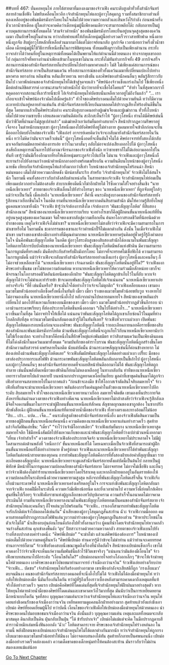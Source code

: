 ##บทที่ 467: บั่นคอหยุนไห่
ภายใต้สายตาที่มองลงมาของจ้าวเฟิง คนระดับสูงต่ำทั่วทั้งสำนักจันทร์สลายล้วนเชื่อฟัง ไม่ขยับเคลื่อนไหวอีก
เจ้าสำนักหยุนไห่และผู้อาวุโสคุมกฎ รวมทั้งสมาชิกบางส่วนที่หลงเหลืออยู่ของพันธมิตรมังกรโลหะในใจเต็มไปด้วยความหวาดกลัวและสิ้นหวังไร้กำลัง
ก่อนหน้าครึ่งชั่วเวลาน้ำชาเดือด ผู้ใดเล่าจะคาดคิดว่าเด็กหนุ่มผู้นี้เพียงคนเดียวจะสามารถพลิกโต๊ะ กลับกลายเป็นผู้ควบคุมสถานการณ์ทั้งหมดได้
‘สามจ้าวตำหนัก’ ของพันธมิตรมังกรโลหะยืนอยู่บนจุดสูงสุดของแคว้นเมฆา เป็นยักษ์ใหญ่ในตำนาน ทว่ากลับพ่ายแพ้ให้กับเด็กหนุ่มผู้นี้อย่างรวดเร็วราวสายฟ้าฟาด หนึ่งตาย หนึ่งถูกจับ
สิบผู้อาวุโสหลักที่เหลือส่วนมากมาได้แต่ไม่อาจย้อนกลับ ถูกกำจัด
เวลาน้อยกว่าครึ่งชั่วน้ำชาเดือด เด็กหนุ่มผู้นี้ใช้วิธีการที่เหนือชั้นในการพิชิตทุกคน
ทั้งหมดฟังดูราวกับเป็นเพียงตำนาน
กระทั่งอาจกล่าวได้ว่าคนที่อยู่ในเหตุการณ์ทั้งหมดได้เป็นพยานให้แก่ตำนานนี้ด้วยตนเอง
ห่างจากหุบเขาออกไป
กลุ่มภารกิจที่หยางก่านนำเพียงเข้ามาในหุบเขาไม่นาน กระทั่งไม่ทันทำภารกิจทั้ง 49 ภารกิจเสร็จ สถานการณ์ของสำนักจันทร์สลายก็แปรเปลี่ยนไปอย่างมหาศาลแล้ว
ไม่สิ
ไม่เพียงแค่สถานการณ์ของสำนักจันทร์สลาย อาจเป็นสิบสามแคว้น หรือสถานการณ์ของทั่วทั้งแคว้นเมฆาที่เปลี่ยนแปลงไปอย่างมหาศาล
หยางก่าน หลินฟ่าน หลันเสี่ยวหยวน หยางชิงชัน และศิษย์ของสำนักคนอื่นๆ พลันรู้สึกราวกับฝันไป
เวลาพักผ่อนของเจ้าสำนักหยุนไห่ได้เข้าสู่จุดจบแล้ว
“ศิษย์น้องจ้าวแข็งแกร่งเกินไป ใช้เพียงหนึ่งมือต่อต้านลิขิตสวรรค์ เอาชนะสามจ้าวตำหนักไป นับว่ายากที่จะเชื่อได้โดยแท้”
“ฮ่าฮ่า ในที่สุดพวกเราก็หลุดออกจากสถานะที่เลวร้ายนี่ซะที ไอ้เจ้าสำนักหยุนไห่บัดซบนั่นเหลือเวลาอยู่ไม่ถึงวันแล้ว”
“... เราเกือบจะเข้าใจศิษย์น้องจ้าวผิดไปเมื่อครู่แล้ว”
หัวใจของศิษย์บางคนเต็มไปด้วยความยินดี ทว่าก็มีความละอายปะปนอยู่หลายส่วนเช่นกัน
สำนักจันทร์สลายที่เงียบงันมาตลอดได้ปรากฏเสียงโห่ร้องยินดีขึ้นในที่สุด โดยมากแล้วเป็นศิษย์ระดับล่าง
คนระดับสูงบางคนอย่างผู้เฒ่าเจียงและผู้เฒ่ากวน ทั่วทั้งใบหน้าเต็มไปด้วยความซาบซึ้ง เอ่ยแสดงความยินดีต่อกัน สะอึกสะอื้นร่ำไห้
“ผู้อาวุโสหนึ่ง ท่านได้มีศิษย์เช่นนี้ นับว่าชีวิตที่ผ่านมาไม่สูญเปล่าแล้ว”
แม่เฒ่าหลิวเยว่แย้มยิ้มอย่างสบายใจ สีหน้าปรากฏความริษยาอยู่เจือจาง
ในตำหนักบนหุบเขา
ผู้อาวุโสหนึ่งมองไปยังศิษย์ที่อยู่ไม่ห่างกาย สูดลมหายใจเข้าลึกก่อนจะยื่นมือออกไปตบยังไหล่ของจ้าวเฟิง
“เฟิงเอ๋อร์ อาจารย์เคยคิดว่าเจ้าจะกลับมายังสำนักจันทร์สลายในวันหนึ่ง ทว่าไม่คิดว่ามันจะรวดเร็วเช่นนี้”
ผู้อาวุโสหนึ่งอดที่จะตื้นตันใจไม่ได้
ศิษย์อาจารย์ทั้งสองได้กลับมาเจอกันย่อมมีหลายคำต้องการเอ่ย ทว่าในเวลาสั้นๆ กลับไม่อาจเปล่งเสียงออกไปได้
ผู้อาวุโสหนึ่งสงสัยถึงเหตุการณ์ในการไปยังอาณาจักรนภาของจ้าวเฟิงยิ่งนัก ทว่าชายชราก็ไม่ได้เอ่ยถามออกไปในทันที
เขารู้ว่ามันมีเรื่องอีกมากที่รอให้เด็กหนุ่มตระกูลจ้าวไปแก้ไข
ไม่นาน
จ้าวเฟิงและผู้อาวุโสหนึ่งก็ทะยานร่างไปยังลานกว้างหน้าตำหนักกลางอย่างพร้อมเพรียงกัน
ความยินดีบนใบหน้าของผู้อาวุโสหนึ่งฉายชัด เทียบกับเจ้าสำนักหยุนไห่แล้วยังมากกว่าสี่เท่า
ใบหน้าของเจ้าสำนักหยุนไห่ร้อนฉ่า สีหน้าหม่นหมอง เต็มไปด้วยความเกลียดชัง นัยน์ตาสั่นระริก
สำหรับ ‘เจ้าสำนักหยุนไห่’ จ้าวเฟิงไม่ได้สนใจนัก
ในยามนี้
คนทั้งสองราวกับกำลังสลับตำแหน่งกัน
ในสายตาของจ้าวเฟิง จ้าวสำนักหยุนไห่ย่อมเป็นเพียงมดปลวกอย่างไม่ต้องสงสัย ลำบากเพียงดีดนิ้วก็ฆ่าอีกฝ่ายได้ ไร้ซึ่งความใส่ใจอย่างสิ้นเชิง
“นายเหนือเซียวเหยา”
สายตาของจ้าวเฟิงเลื่อนไปยังร่างโทรมๆ ของ ‘นายเหนือเซียวเหยา’ ที่ถูกจับอยู่ใกล้ๆ
แม้ว่าจะเป็นวันนี้ เมื่อเอ่ยถึง ‘นายเหนือเซียวเหยา’ สี่คำนี้ คนระดับสูงบางคนของสำนักจันทร์สลายยังรู้สึกหนาวเยือกขึ้นในใจ
ในอดีต ยามที่นายเหนือเซียวเหยากดดันสิบสามสำนัก มันให้ความรู้สึกยิ่งใหญ่ดูแคลนพวกเขายิ่งนัก
“จ้าวเฟิง ข้ารู้ว่าเจ้าต้องการสิ่งใด เจ้าต้องการ ‘พันธะสัญญาโลหิต’ ที่สิบสองสำนักลงนาม”
สีหน้าของนายเหนือเซียวเหยาราบเรียบ
จะอย่างไรเขาก็คือผู้ฝึกตนขั้นนายเหนือแท้ที่ยืนอยู่บนจุดสูงสุดของแคว้นเมฆา จิตใจของเขากลับสู่ความเยือกเย็น ค้นหาโอกาสรอดชีวิตที่น้อยนิดด้วยปากของตน
เหตุใดจ้าวเฟิงจึงไม่ฆ่าเขา?
นายเหนือเซียวเหยาไม่สงสัยว่าจ้าวเฟิงจะมีความสามารถในการฆ่าเขาหรือไม่ ในยามนั้น ชะตากรรมของเขาและจ้าวตำหนักปี้จีไม่แตกต่างกัน
ดังนั้น ในเมื่อจ้าวเฟิงไม่ฆ่าเขา บนร่างของเขาต้องมีบางอย่างที่มีคุณค่ามากพอ
นายเหนือเซียวเหยาครุ่นคิดอยู่ชั่วครู่ก็รู้ถึงคำตอบในใจ
นั่นคือพันธะสัญญาโลหิต
ในอดีต ผู้อาวุโสระดับสูงของสิบสองสำนักได้ลงนามในพันธะสัญญาโลหิตภายใต้การบีบบังคับของนายเหนือเซียวเหยา
พันธะสัญญาโลหิตมีพลังแห่งฟ้าดิน มีความสามารถในการผูกมัดที่ทรงพลัง มันคือประกับสำหรับฝั่งมังกรโลหะ ไม่อาจที่จะทรยศไม่เชื่อฟังได้
ความสามารถในการผูกมัดนี้ แม้ว่าจ้าวเฟิงจะกลับมายังสำนักจันทร์สลายอย่างแข็งแกร่ง ผู้อาวุโสหนึ่งและคนอื่นๆ ก็ไม่อาจช่วยเหลือเขาได้
“นายเหนือเซียวเหยา เจ้าฉลาดนัก พันธะสัญญาโลหิตนั่นอยู่ที่ใด?”
จ้าวเฟิงผงกศีรษะอย่างชื่นชม
เขาไม่ชอบความอ้อมค้อม หากนายเหนือเซียวเหยาให้ความร่วมมือสักหน่อย เขาก็จะพิจารณาในโอกาสรอดชีวิตอันน้อยนิดของอีกฝ่าย
“พันธะสัญญาโลหิตถูกข้าเก็บไว้ในที่ลับ หากเจ้าสัญญาได้ว่าจะไม่ฆ่าและทำร้ายข้า ข้าจะมอบพันธะสัญญาโลหิตให้เจ้าแน่นอน”
นายเหนือเซียวเหยาเอ่ยอย่างจริงจัง
“ฮี่ฮี่ เช่นนั้นหรือ? ข้าจะมั่นใจได้อย่างไรว่าเจ้าจะไม่ตุกติก”
จ้าวเฟิงเคลือบแคลง
เขามองแมวขโมยตัวน้อยอย่างลึกซึ้งครั้งหนึ่งในทันที
เมี้ยว เมี้ยว
ร่างของแมวขโมยตัวน้อยขยับวูบ จางหายไปไม่อาจมองเห็น
นายเหนือเซียวเหยานิ่งอึ้งไป หลังจากผ่านไปหลายลมหายใจ สีหน้าของเขาพลันแปรเปลี่ยนไป มองไปยังแหวนเก็บของบนมือของเขา
เมี้ยว เมี้ยว
แมวขโมยตัวน้อยปรากฏตัวขึ้นอีกรอบ นำเอาม้วนกระดาษเรียบๆ ที่ส่องประกายโลหิตชิ้นหนึ่งออกมา
“เป็นไปได้อย่างไร...”
นายเหนือเซียวเหยาผวาขึ้นมาในที่สุด ไม่อาจทำใจให้เชื่อได้
แน่นอนว่าพันธะสัญญาโลหิตได้ถูกเขาเก็บซ่อนไว้ในมุมที่ห่างไกลลึกลับที่สุด ทว่าแมวขโมยนั่นกลับมองแล้วรู้ได้ในทันทีเลย?
จ้าวเฟิงหัวเราะแผ่วเบา เปิดพันธะสัญญาโลหิตมองรอบหนึ่งก่อนจะผงกศีรษะ
พันธะสัญญาโลหิตนี้ รายละเอียดภายนอกคือรายชื่อของสิบสองสำนักและพันธะมิตรมังกรโลหิต
ม้วนพันธะสัญญาโลหิตนี้จะถูกเก็บไว้กับนายเหนือเซียวเหยานับว่าไม่ใช่เรื่องแปลก
จะอย่างไรเขาก็คือหนึ่งในสี่ยักษ์ใหญ่แห่งพันธมิตร ทว่าสิบสามแคว้นเป็นเพียงดินแดนที่ไม่โด่งดังนักในแคว้นเมฆาทั้งหมด
“ตามบันทึกของตำราโบราณ พันธะสัญญาโลหิตนี่ถูกสร้างขึ้นโดยสำนักความลับสวรรค์ แพร่หลายในอดีต นับแต่บัดนั้น ม้วนกระดาษสัญญาเช่นนี้ก็ค่อนข้างหายาก ไม่ต้องเอ่ยถึงม้วนพันธะสัญญาโลหิตเลย”
จ้าวเฟิงสัมผัสพันธะสัญญาโลหิตอย่างแผ่วเบา
เปรี้ยะ
มือของเขาส่องประกายกระแสไฟฟ้า ม้วนกระดาษพันธะสัญญาโลหิตพลันกลับกลายเป็นขี้เถ้าไป
ผู้อาวุโสหนึ่งและผู้อาวุโสคนอื่นๆ ของสำนักจันทร์สลายอดที่จะเผยสีหน้ายินดีออกมาไม่ได้
พันธะสัญญาโลหิตถูกทำลาย เช่นนั้นพลังยึดเหนี่ยวของฟ้าดินก็ย่อมไม่หลงเหลืออยู่
ในทางกลับกัน ท่าทีของนายเหนือเซียวเหยาราวกับตายไปแล้วหลายปี บนหน้าผากปรากฏหยาดเหงื่อเย็นเยียบ
มูลค่าที่เขาขุดค้นขึ้นมาได้ถูกจ้าวเฟิงทำลายจนสลายหายไปในอากาศแล้ว
“ก่อนข้าจะลงมือ ข้าให้โอกาสเจ้าตัดสินใจสิบลมหายใจ”
จ้าวเฟิงที่เตรียมจะฆ่านายเหนือเซียวเหยา พลันต้องการรีดเค้นมูลค่าในตัวของนายเหนือเซียวเหยาไปอีกระดับ
สิบลมหายใจ
หัวใจของนายเหนือเซียวเหยาหนาวเยือก ลมหายใจติดขัด
เขามองเห็นประกายจิตสังหารที่แล่นผ่านดวงตาของจ้าวเฟิงอย่างชัดเจน
นายเหนือเซียวเหยาไม่กล้าสงสัยว่าจ้าวเฟิงจะรู้สึกลังเลมีจิตใจงดงามขึ้นมาในการจะฆ่าผู้ฝึกตนขั้นนายเหนือแท้สักคน
สัญชาตญาณของเขาถูกต้อง ในซากปรักหักพังสือเฉิง ผู้ฝึกตนขั้นนายเหนือแท้ที่ตายด้วยน้ำมือของจ้าวเฟิง ทั้งทางตรงและทางอ้อมก็ไม่น้อย
“สิบ... เก้า... แปด... เจ็ด...”
คนระดับสูงต่ำของสำนักจันทร์สลายนิ่งอึ้ง มองจ้าวเฟิงตัดสินความเป็นตายของผู้ฝึกตนขั้นนายเหนือแท้คนหนึ่ง
ความคิดของนายเหนือเซียวเหยาแล่นอย่างรวดเร็ว สุดท้ายแล้วจึงกัดฟันเอ่ยขึ้น: “เดี๋ยว”
“จำไว้ว่าเจ้ามีโอกาสเดียว”
จ้าวเฟิงแย้มยิ้มบาง
นายเหนือเซียวเหยาสูดลมหายใจลึก ใช้มือหนึ่งสัมผัสไปยังแหวนเก็บของและนำพันธะสัญญาโลหิตที่ว่างเปล่าม้วนหนึ่งออกมา
“เยี่ยม เจ้าทำสำเร็จ”
ดวงตาของจ้าวเฟิงส่องประกายเจิดจ้า
นายเหนือเซียวเหยาไม่ประหลาดใจ ไม่มีผู้ใดสามารถต่อต้านพลังที่ ‘เหนือกว่า’ ขั้นนายเหนือแท้ได้ โดยเฉพาะเมื่อเป็นจ้าวเฟิงที่สามารถฆ่าผู้ฝึกตนขั้นนายเหนือแท้ได้อย่างง่ายดาย
ชั่วครู่ต่อมา
จ้าวเฟิงและนายเหนือเซียวเหยาก็ได้ทำพันธะสัญญาโลหิตกันต่อหน้าสายตาของทุกคน
การทำพันธะสัญญาโลหิตคือการที่ทั้งสองฝ่ายเอ่ยคำสัญญาขึ้นมา
รายละเอียดของสัญญาคือ:
นายเหนือเซียวเหยาจะดูแลสำนักจันทร์สลายตั้งแต่บัดนี้เป็นต้นไป กลายเป็นผู้พิทักษ์ มีหน้าที่ในการดูแลความปลอดภัยของสำนักจันทร์สลาย ไม่อาจทรยศ ไม่อาจไม่เชื่อฟัง และอื่นๆ
ทว่าจ้าวเฟิงต้องไม่ทำร้ายนายเหนือเซียวเหยาโดยไร้สาเหตุ และหากอีกฝ่ายตกอยู่ในอันตรายต้องให้ความปลอดภัยในระดับหนึ่งด้วยความพยายามสูงสุด
หลังจากที่พันธะสัญญาโลหิตเสร็จสิ้น จ้าวเฟิงจึงเก็บม้วนกระดาษไป
นายเหนือเซียวเหยาเคร่งเครียดอยู่ในใจ การจะแย่งชิงพันธะสัญญาโลหิตกลับมาจากจ้าวเฟิง ยอดฝีมือในระดับนี้ ความหวังมีเพียงน้อยนิด
และยิ่งเวลาผ่านไป ความหวังนี้ย่อมใกล้เคียงศูนย์ขึ้นไปเรื่อยๆ
จ้าวเฟิงคือราชาแห่งผู้ถูกเลือกของทวีปบุปผาคราม ความสำเร็จในอนาคตไม่อาจคาดประเมินได้
ยามที่นายเหนือเซียวเหยาลงนามในพันธะสัญญาโลหิตยอมเป็นคนของสำนักจันทร์สลาย เจ้าสำนักหยุนไห่และคนอื่นๆ ก็ใจหล่นวูบไปพร้อมกัน
“จ้าวเฟิง.. เราเองก็สามารถทำพันธะสัญญาโลหิต จงรักภักดีต่อเจ้าไปตลอดได้เช่นกัน”
น้ำเสียงของผู้อาวุโสคุมกฎสั่นสะท้าน
ฉัวะ
จ้าวเฟิงวาดมือออก คมดาบสายลมที่ปรากฏกระแสไฟฟ้าแล่นวูบวาบผ่าร่างของผู้อาวุโสคุมกฎเป็นสองส่วน
“ข้าหาประโยชน์ในตัวเจ้าไม่ได้”
น้ำเสียงอบอุ่นอ่อนโยนดังก้องไปทั่วทั้งลานกว้าง
ผู้คนที่นำโดยเจ้าสำนักหยุนไห่หวาดกลัวจนร่างสั่นสะท้าน คุกเข่าลงพื้นดัง ‘ตุบ’ ปัสสาวะราดด้วยความหวาดกลัว
สายตาของจ้าวเฟิงเบนไปยังร่างที่สงบปากสงบคำร่างหนึ่ง: “ศิษย์พี่เป่ยม่อ”
“จะฆ่าก็ฆ่า แล้วแต่ศิษย์น้องต้องการ”
ใบหน้าของเป่ยม่อเต็มไปด้วยความหดหู่สิ้นหวัง
“ศิษย์พี่เป่ยม่อ ท่านควรรู้ดีว่าข้าจะไม่ฆ่าท่าน แม้ว่าท่านจะเคยทรยศท่านอาจารย์ก็ตาม”
จ้าวเฟิงยังคงสงบนิ่งขณะพูดถึงเรื่องที่น่าอึดอัดใจ
สีหน้าของเป่ยม่อแข็งเกร็ง
เขาได้คาดเดาไว้ว่าจ้าวเฟิงจะเห็นแก่ความสัมพันธ์นี้แล้วไว้ชีวิตเขาจริงๆ
“แน่นอนว่ามันต้องมีเงื่อนไข”
จ้าวเฟิงพาบทสนทนาไปอีกระดับ
“เงื่อนไขอันใด?”
เป่ยม่อถอนหายใจอย่างโล่งอกเล็กๆ
“ข้าจะให้เจ้าฆ่าหยุนไห่ด้วยตนเอง เอาศีรษะของเขาไปขอขมาท่านอาจารย์ เจ้าเมืองกว่านจวิน”
จ้าวเฟิงเอ่ยอย่างเรียบง่าย
“จ้าวเฟิง... บัดซบ”
เจ้าสำนักหยุนไห่กรีดร้องอย่างอาฆาต
เขาเพียงกำลังจะเสียสติก็ถูก ‘กรงเล็บแมว’ ตบจนมึนงง
คนของสำนักจันทร์สลายบางคนอดที่จะนิ่งอึ้งไปไม่ได้
จ้าวเฟิงไม่ได้ลงมือฆ่าหยุนไห่ ทว่ากลับให้เป่ยม่อลงมือ นี่มันเรื่องอันใดกัน
ทว่าผู้ที่รู้ถึงเรื่องราวเบื้องหลังสามารถคาดเดาถึงเหตุผลที่แท้จริงได้อย่างรวดเร็ว
จุดแรก เป่ยม่อคือศิษย์ที่โดดเด่นที่สุดที่เจ้าสำนักหยุนไห่ฝึกฝนมาอย่างสุดตัว
หากให้หยุนไห่ตายด้วยน้ำมือของศิษย์ที่โดดเด่นและเขาคาดหวังไว้มากที่สุด มันนับว่าเป็นการเหยียดหยามฉีกหน้าแบบใดกัน
จุดที่สอง บุญคุณความแค้นระหว่างเจ้าสำนักหยุนไห่และเจ้าเมืองกว่านจวิน
หยุนไห่เคยแย่งชิงคนรักของเจ้าเมืองกว่านจวิน เหยียดหยามดูแคลนอีกฝ่ายอย่างมาก สุดท้ายแล้วยังแย่งชิงเอาเป่ยม่อ ศิษย์ที่ยอดเยี่ยมผู้นี้ไป
ทว่าบัดนี้
เงื่อนไขของจ้าวเฟิงคือให้เป่ยม่อลงมือฆ่าหยุนไห่ด้วยตนเอง นำศีรษะของคนไปมอบขอขมาเจ้าเมืองกว่านจวิน
ดังนั้นแล้ว บุญคุณความแค้น เหตุและผลทั้งหมดจะกลับมาสมดุล ดินกลับเป็นดิน ฝุ่นกลับเป็นฝุ่น
“ได้ ข้ารับปากเจ้า”
เป่ยม่อไม่แม้แต่จะคิด ในมือปรากฏดาบสีดำราวน้ำหมึกเล่มหนึ่งฟันออกดัง ‘ฉัวะ’ โลหิตสาดกระจาย ศีรษะของเจ้าสำนักหยุนไห่ร่วงหล่นลง
ในยามนี้ พลังฝึกตนของเป่ยม่อและเจ้าสำนักหยุนไห่ไม่ได้แตกต่างกันมากนัก
ทว่าเจ้าสำนักหยุนไห่ถูกกรงเล็บแมวของแมวขโมยตัวน้อยทำให้มึนงง ไม่อาจตอบสนองได้ทัน สุดท้ายก็กลายเป็นศพนอนนิ่ง
เป่ยม่อลงมืออย่างรวดเร็วคล่องแคล่ว ความเด็ดขาดของเด็กหนุ่มทำให้คนต้องสะท้าน มันราวกับว่าไม่ผ่านสมองเลยแม้แต่น้อย


[Go To Next Chapter]( ./27.md)